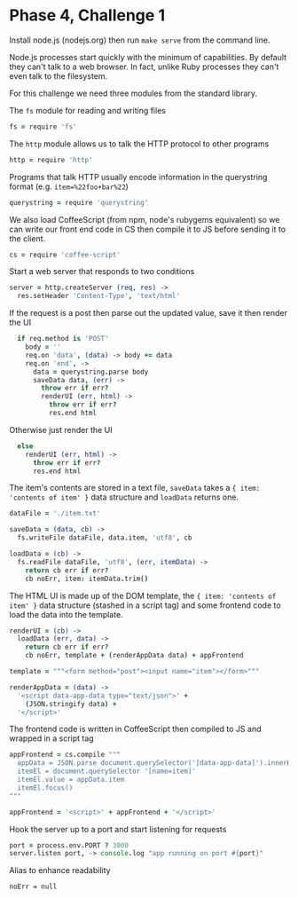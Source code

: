 # Phase 4, Challenge 1

Install node.js (nodejs.org) then run `make serve` from the command line.

Node.js processes start quickly with the minimum of capabilities. By default
they can't talk to a web browser. In fact, unlike Ruby processes they can't even
talk to the filesystem.

For this challenge we need three modules from the standard library.

The `fs` module for reading and writing files

```coffeescript
fs = require 'fs'
```

The `http` module allows us to talk the HTTP protocol to other programs

```coffeescript
http = require 'http'
```

Programs that talk HTTP usually encode information in the querystring format
(e.g. `item=%22foo+bar%22`)

```coffeescript
querystring = require 'querystring'
```

We also load CoffeeScript (from npm, node's rubygems equivalent) so we can
write our front end code in CS then compile it to JS before sending it to the
client.

```coffeescript
cs = require 'coffee-script'
```

Start a web server that responds to two conditions

```coffeescript
server = http.createServer (req, res) ->
  res.setHeader 'Content-Type', 'text/html'
```

If the request is a post then parse out the updated value, save it then render
the UI

```coffeescript
  if req.method is 'POST'
    body = ''
    req.on 'data', (data) -> body += data
    req.on 'end', ->
      data = querystring.parse body
      saveData data, (err) ->
        throw err if err?
        renderUI (err, html) ->
          throw err if err?
          res.end html
```

Otherwise just render the UI

```coffeescript
  else
    renderUI (err, html) ->
      throw err if err?
      res.end html
```

The item's contents are stored in a text file, `saveData` takes a
`{ item: 'contents of item' }` data structure and `loadData` returns one.

```coffeescript
dataFile = './item.txt'

saveData = (data, cb) ->
  fs.writeFile dataFile, data.item, 'utf8', cb

loadData = (cb) ->
  fs.readFile dataFile, 'utf8', (err, itemData) ->
    return cb err if err?
    cb noErr, item: itemData.trim()
```

The HTML UI is made up of the DOM template, the `{ item: 'contents of item' }`
data structure (stashed in a script tag) and some frontend code to load the data
into the template.

```coffeescript
renderUI = (cb) ->
  loadData (err, data) ->
    return cb err if err?
    cb noErr, template + (renderAppData data) + appFrontend

template = """<form method="post"><input name="item"></form>"""

renderAppData = (data) ->
  '<script data-app-data type="text/json">' +
    (JSON.stringify data) +
  '</script>'
```

The frontend code is written in CoffeeScript then compiled to JS and wrapped
in a script tag

```coffeescript
appFrontend = cs.compile """
  appData = JSON.parse document.querySelector('[data-app-data]').innerHTML
  itemEl = document.querySelector '[name=item]'
  itemEl.value = appData.item
  itemEl.focus()
"""

appFrontend = '<script>' + appFrontend + '</script>'
```

Hook the server up to a port and start listening for requests

```coffeescript
port = process.env.PORT ? 3000
server.listen port, -> console.log "app running on port #{port}"
```

Alias to enhance readability

    noErr = null

